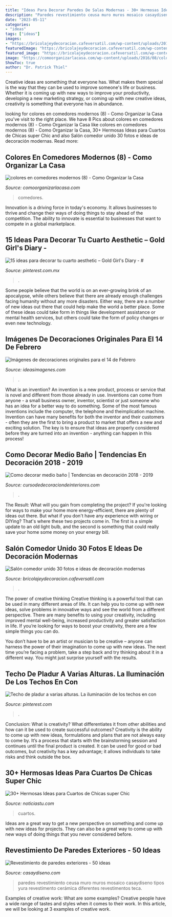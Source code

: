 ```yaml
---
title: "Ideas Para Decorar Paredes De Salas Modernas - 30+ Hermosas Ideas Para Cuartos De Chicas Super Chic"
description: "Paredes revestimiento ceusa muro muros mosaico casaydiseno tipos yura revestimento cerámica diferentes revestimentos teca"
date: "2023-05-11"
categories:
- "ideas"
tags: ["ideas"]
images:
- "https://bricolajeydecoracion.cafeversatil.com/wp-content/uploads/2018/02/01_guetzli.jpg"
featuredImage: "https://bricolajeydecoracion.cafeversatil.com/wp-content/uploads/2018/02/01_guetzli.jpg"
featured_image: "https://bricolajeydecoracion.cafeversatil.com/wp-content/uploads/2018/02/01_guetzli.jpg"
image: "https://comoorganizarlacasa.com/wp-content/uploads/2016/08/colores-en-comedores-modernos-8.jpg"
ShowToc: true
author: "Dr. Patrick Thiel"
---
```



Creative ideas are something that everyone has. What makes them special is the way that they can be used to improve someone's life or business. Whether it is coming up with new ways to improve your productivity, developing a new marketing strategy, or coming up with new creative ideas, creativity is something that everyone has in abundance.

	

		
looking for colores en comedores modernos (8) - Como Organizar la Casa you've visit to the right place. We have 8 Pics about colores en comedores modernos (8) - Como Organizar la Casa like colores en comedores modernos (8) - Como Organizar la Casa, 30+ Hermosas Ideas para Cuartos de Chicas super Chic and also Salón comedor unido 30 fotos e ideas de decoración modernas. Read more:
		
    
## Colores En Comedores Modernos (8) - Como Organizar La Casa

<img loading=lazy src="https://comoorganizarlacasa.com/wp-content/uploads/2016/08/colores-en-comedores-modernos-8.jpg" onerror="this.onerror=null;this.src='https://tse3.mm.bing.net/th?id=OIP.WxsV4W9_FT990tWe1kXcGwHaJ4&amp;pid=15.1';" alt="colores en comedores modernos (8) - Como Organizar la Casa">

_Source: comoorganizarlacasa.com_

>comedores. 

	

Innovation is a driving force in today's economy. It allows businesses to thrive and change their ways of doing things to stay ahead of the competition. The ability to innovate is essential to businesses that want to compete in a global marketplace.

    
## 15 Ideas Para Decorar Tu Cuarto Aesthetic – Gold Girl&#039;s Diary - #

<img loading=lazy src="https://i.pinimg.com/736x/d1/7f/0b/d17f0bb9fe574b873005b9f7617180f6.jpg" onerror="this.onerror=null;this.src='https://tse3.mm.bing.net/th?id=OIP.MARsYvXyNebkAX4y_7HU8gHaKM&amp;pid=15.1';" alt="15 ideas para decorar tu cuarto aesthetic – Gold Girl&#039;s Diary - #">

_Source: pinterest.com.mx_

>. 

	

Some people believe that the world is on an ever-growing brink of an apocalypse, while others believe that there are already enough challenges facing humanity without any more disasters. Either way, there are a number of new ideas out there that could help make the world a better place. Some of these ideas could take form in things like development assistance or mental health services, but others could take the form of policy changes or even new technology.

    
## Imágenes De Decoraciones Originales Para El 14 De Febrero

<img loading=lazy src="https://ideasimagenes.com/wp-content/uploads/2015/02/images4.jpg" onerror="this.onerror=null;this.src='https://tse2.mm.bing.net/th?id=OIP.MEV4MrPMXttG_EuFrcF4bQAAAA&amp;pid=15.1';" alt="Imágenes de decoraciones originales para el 14 de Febrero">

_Source: ideasimagenes.com_

>. 

	

What is an invention?
An invention is a new product, process or service that is novel and different from those already in use. Inventions can come from anyone - a small business owner, inventor, scientist or just someone who has an idea for a better way to do something. Some of the most famous inventions include the computer, the telephone and theimplication machine. 
Invention can have many benefits for both the inventor and their customers - often they are the first to bring a product to market that offers a new and exciting solution. The key is to ensure that ideas are properly considered before they are turned into an invention - anything can happen in this process!

    
## Como Decorar Medio Baño | Tendencias En Decoración 2018 - 2019

<img loading=lazy src="https://cursodedecoraciondeinteriores.com/wp-content/uploads/2018/09/accesorios-decorativos-para-un-medio-bano-4.jpg" onerror="this.onerror=null;this.src='https://tse2.mm.bing.net/th?id=OIP.Go_NbmSCF4vnAzPowYNk0QHaLM&amp;pid=15.1';" alt="Como decorar medio baño | Tendencias en decoración 2018 - 2019">

_Source: cursodedecoraciondeinteriores.com_

>. 

	

The Result: What will you gain from completing the project?
If you're looking for ways to make your home more energy-efficient, there are plenty of ideas out there. But what if you don't have any experience with wiring or DIYing? That's where these two projects come in. The first is a simple update to an old light bulb, and the second is something that could really save your home some money on your energy bill.

    
## Salón Comedor Unido 30 Fotos E Ideas De Decoración Modernas

<img loading=lazy src="https://bricolajeydecoracion.cafeversatil.com/wp-content/uploads/2018/02/01_guetzli.jpg" onerror="this.onerror=null;this.src='https://tse4.mm.bing.net/th?id=OIP.pB2Z9BIn_pIF96haEp9PMgHaE5&amp;pid=15.1';" alt="Salón comedor unido 30 fotos e ideas de decoración modernas">

_Source: bricolajeydecoracion.cafeversatil.com_

>. 

	

The power of creative thinking
Creative thinking is a powerful tool that can be used in many different areas of life. It can help you to come up with new ideas, solve problems in innovative ways and see the world from a different perspective.
There are many benefits to using your creativity, including improved mental well-being, increased productivity and greater satisfaction in life. If you’re looking for ways to boost your creativity, there are a few simple things you can do.

You don’t have to be an artist or musician to be creative – anyone can harness the power of their imagination to come up with new ideas. The next time you’re facing a problem, take a step back and try thinking about it in a different way. You might just surprise yourself with the results.

    
## Techo De Pladur A Varias Alturas. La Iluminación De Los Techos En Con

<img loading=lazy src="https://i.pinimg.com/736x/60/f3/60/60f3601ade034f435fb48cf0b649f1b7.jpg" onerror="this.onerror=null;this.src='https://tse2.mm.bing.net/th?id=OIP.GyDv6RwUdCFXhJwWGjF2wgHaJ4&amp;pid=15.1';" alt="Techo de pladur a varias alturas. La iluminación de los techos en con">

_Source: pinterest.com_

>. 

	

Conclusion: What is creativity? What differentiates it from other abilities and how can it be used to create successful outcomes?
Creativity is the ability to come up with new ideas, formulations and plans that are not always easy to come by. It’s a process that starts with the brainstorming session and continues until the final product is created. It can be used for good or bad outcomes, but creativity has a key advantage; it allows individuals to take risks and think outside the box.

    
## 30+ Hermosas Ideas Para Cuartos De Chicas Super Chic

<img loading=lazy src="https://noticiastu.com/wp-content/uploads/2018/03/1522018877108.jpg" onerror="this.onerror=null;this.src='https://tse3.mm.bing.net/th?id=OIP.IsBHn8dsmzW_Du_Q98nJigHaJR&amp;pid=15.1';" alt="30+ Hermosas Ideas para Cuartos de Chicas super Chic">

_Source: noticiastu.com_

>cuartos. 

	

Ideas are a great way to get a new perspective on something and come up with new ideas for projects. They can also be a great way to come up with new ways of doing things that you never considered before.

    
## Revestimiento De Paredes Exteriores - 50 Ideas

<img loading=lazy src="https://casaydiseno.com/wp-content/uploads/2015/05/muro-mosaico-dos-arboles.jpg" onerror="this.onerror=null;this.src='https://tse3.mm.bing.net/th?id=OIP.TFXykn5G5n9lMrqim-tO9AHaFj&amp;pid=15.1';" alt="Revestimiento de paredes exteriores - 50 ideas">

_Source: casaydiseno.com_

>paredes revestimiento ceusa muro muros mosaico casaydiseno tipos yura revestimento cerámica diferentes revestimentos teca. 

	

Examples of creative work: What are some examples?
Creative people have a wide range of tastes and styles when it comes to their work. In this article, we will be looking at 3 examples of creative work.

